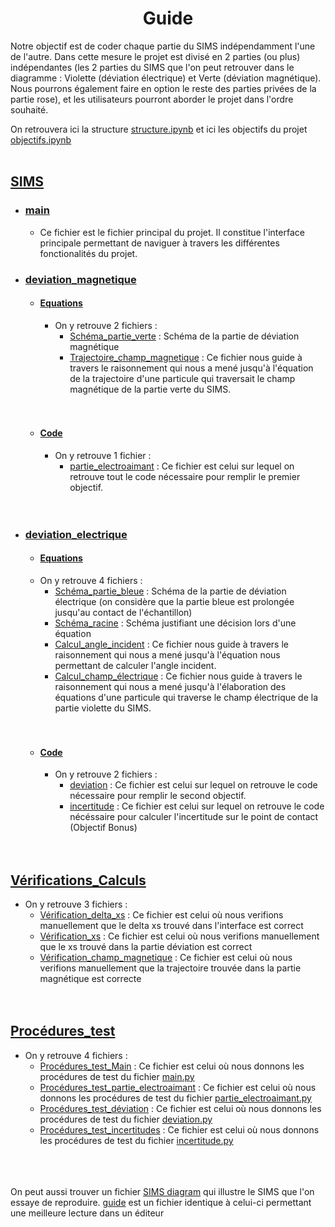 <h1><center>Guide</center></h1>


Notre objectif est de coder chaque partie du SIMS indépendamment l'une de l'autre. Dans cette mesure le projet est divisé en 2 parties (ou plus) indépendantes (les 2 parties du SIMS que l'on peut retrouver dans le diagramme : Violette (déviation électrique) et Verte (déviation magnétique). Nous pourrons également faire en option le reste des parties privées de la partie rose), et les utilisateurs pourront aborder le projet dans l'ordre souhaité.

On retrouvera ici la structure [structure.ipynb](./structure.ipynb) et ici les objectifs du projet [objectifs.ipynb](./objectifs.ipynb)<br><br>

## [SIMS](./SIMS)
 - ### [main](./SIMS/main.py)
    - Ce fichier est le fichier principal du projet. Il constitue l'interface principale permettant de naviguer à travers les différentes fonctionalités du projet.
 - ### [deviation_magnetique](./SIMS/deviation_magnetique)
    - #### [Equations](./SIMS/deviation_magnetique/Equations)
        - On y retrouve 2 fichiers : <br>
            - [Schéma_partie_verte](./SIMS/deviation_magnetique/Equations/Schéma_partie_verte.png) : Schéma de la partie de déviation magnétique<br>
            - [Trajectoire_champ_magnetique](./SIMS/deviation_magnetique/Equations/Trajectoire_champ_magnétique.ipynb) : Ce fichier nous guide à travers le raisonnement qui nous a mené jusqu'à l'équation de la trajectoire d'une particule qui traversait le champ magnétique de la partie verte du SIMS.<br><br><br>
    - #### [Code](./SIMS/deviation_magnetique/Code)
        - On y retrouve 1 fichier :<br>
            - [partie_electroaimant](./SIMS/deviation_magnetique/Code/partie_electroaimant.py) : Ce fichier est celui sur lequel on retrouve tout le code nécessaire pour remplir le premier objectif. <br><br><br>

 - ### [deviation_electrique](./SIMS/deviation_electrique)
    - #### [Equations](./SIMS/deviation_electrique/Equations)
    - On y retrouve 4 fichiers : <br>
        - [Schéma_partie_bleue](./SIMS/deviation_electrique/Equations/schema_partie_bleue.png) : Schéma de la partie de déviation électrique (on considère que la partie bleue est prolongée jusqu'au contact de l'échantillon)<br>
        - [Schéma_racine](./SIMS/deviation_electrique/Equations/schema_racine.png) : Schéma justifiant une décision lors d'une équation<br>
        - [Calcul_angle_incident](./SIMS/deviation_electrique/Equations/Calcul_angle_incident.ipynb) : Ce fichier nous guide à travers le raisonnement qui nous a mené jusqu'à l'équation nous permettant de calculer l'angle incident.<br>
        - [Calcul_champ_électrique](./SIMS/deviation_electrique/Equations/Calcul_champ_électrique.ipynb) : Ce fichier nous guide à travers le raisonnement qui nous a mené jusqu'à l'élaboration des équations d'une particule qui traverse le champ électrique de la partie violette du SIMS.<br><br><br>
    - #### [Code](./SIMS/deviation_electrique/Code)
        - On y retrouve 2 fichiers : <br>
            - [deviation](./SIMS/deviation_electrique/Code/deviation.py) : Ce fichier est celui sur lequel on retrouve le code nécessaire pour remplir le second objectif. <br>
            - [incertitude](./SIMS/deviation_electrique/Code/incertitude.py) : Ce fichier est celui sur lequel on retrouve le code nécéssaire pour calculer l'incertitude sur le point de contact (Objectif Bonus)<br><br><br>


## [Vérifications_Calculs](./Vérifications_Calculs)<br>
 - On y retrouve 3 fichiers : <br>
    - [Vérification_delta_xs](./Vérifications_Calculs/Vérification_delta_xs.ipynb) : Ce fichier est celui où nous verifions manuellement que le delta xs trouvé dans l'interface est correct <br>
    - [Vérification_xs](./Vérifications_Calculs/Vérification_xs.py) : Ce fichier est celui où nous verifions manuellement que le xs trouvé dans la partie déviation est correct <br>
    - [Vérification_champ_magnetique](./Vérifications_Calculs/Vérification_champ_magnetique.py) : Ce fichier est celui où nous verifions manuellement que la trajectoire trouvée dans la partie magnétique est correcte<br><br><br>

## [Procédures_test](./Procédures_test)<br>
 - On y retrouve 4 fichiers : <br>
    - [Procédures_test_Main](./Procédures_test/Procédures_test_Main.ipynb) : Ce fichier est celui où nous donnons les procédures de test du fichier [main.py](./SIMS/main.py) <br>
    - [Procédures_test_partie_electroaimant](./Procédures_test/Procédures_test_partie_electroaimant.ipynb) : Ce fichier est celui où nous donnons les procédures de test du fichier [partie_electroaimant.py](./SIMS/deviation_magnetique/Code/partie_electroaimant.py) <br>
    - [Procédures_test_déviation](./Procédures_test/Procédures_test_déviation.ipynb) : Ce fichier est celui où nous donnons les procédures de test du fichier [deviation.py](./SIMS/deviation_electrique/Code/deviation.py) <br>
    - [Procédures_test_incertitudes](./Procédures_test/Procédures_test_incertitudes.ipynb) : Ce fichier est celui où nous donnons les procédures de test du fichier [incertitude.py](./SIMS/deviation_electrique/Code/incertitude.py) <br><br><br><br>

On peut aussi trouver un fichier [SIMS diagram](./SIMS%20diagram.png) qui illustre le SIMS que l'on essaye de reproduire.
[guide](./guide.ipynb) est un fichier identique à celui-ci permettant une meilleure lecture dans un éditeur